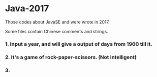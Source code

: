 # Java-2017

Those codes about JavaSE and were wrote in 2017.

Some files contain Chinese comments and strings.

### 1. Input a year, and will give a output of days from 1900 till it.
### 2. It's a game of rock-paper-scissors. (Not intelligent)
### 3. 
